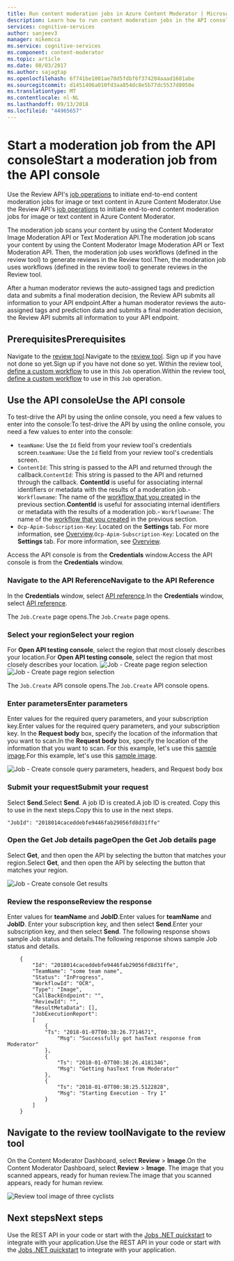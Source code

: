 ```yaml
---
title: Run content moderation jobs in Azure Content Moderator | Microsoft Docs
description: Learn how to run content moderation jobs in the API console.
services: cognitive-services
author: sanjeev3
manager: mikemcca
ms.service: cognitive-services
ms.component: content-moderator
ms.topic: article
ms.date: 08/03/2017
ms.author: sajagtap
ms.openlocfilehash: 6f741be1001ae70d5fdbf6f374204aaad1601abe
ms.sourcegitcommit: d1451406a010fd3aa854dc8e5b77dc5537d8050e
ms.translationtype: MT
ms.contentlocale: nl-NL
ms.lasthandoff: 09/13/2018
ms.locfileid: "44965657"
---
```

# <a name="start-a-moderation-job-from-the-api-console"></a><span data-ttu-id="a3648-103">Start a moderation job from the API console</span><span class="sxs-lookup"><span data-stu-id="a3648-103">Start a moderation job from the API console</span></span>

<span data-ttu-id="a3648-104">Use the Review API's [job operations](https://westus.dev.cognitive.microsoft.com/docs/services/580519463f9b070e5c591178/operations/580519483f9b0709fc47f9c5) to initiate end-to-end content moderation jobs for image or text content in Azure Content Moderator.</span><span class="sxs-lookup"><span data-stu-id="a3648-104">Use the Review API's [job operations](https://westus.dev.cognitive.microsoft.com/docs/services/580519463f9b070e5c591178/operations/580519483f9b0709fc47f9c5) to initiate end-to-end content moderation jobs for image or text content in Azure Content Moderator.</span></span> 

<span data-ttu-id="a3648-105">The moderation job scans your content by using the Content Moderator Image Moderation API or Text Moderation API.</span><span class="sxs-lookup"><span data-stu-id="a3648-105">The moderation job scans your content by using the Content Moderator Image Moderation API or Text Moderation API.</span></span> <span data-ttu-id="a3648-106">Then, the moderation job uses workflows (defined in the review tool) to generate reviews in the Review tool.</span><span class="sxs-lookup"><span data-stu-id="a3648-106">Then, the moderation job uses workflows (defined in the review tool) to generate reviews in the Review tool.</span></span> 

<span data-ttu-id="a3648-107">After a human moderator reviews the auto-assigned tags and prediction data and submits a final moderation decision, the Review API submits all information to your API endpoint.</span><span class="sxs-lookup"><span data-stu-id="a3648-107">After a human moderator reviews the auto-assigned tags and prediction data and submits a final moderation decision, the Review API submits all information to your API endpoint.</span></span>

## <a name="prerequisites"></a><span data-ttu-id="a3648-108">Prerequisites</span><span class="sxs-lookup"><span data-stu-id="a3648-108">Prerequisites</span></span>

<span data-ttu-id="a3648-109">Navigate to the [review tool](https://contentmoderator.cognitive.microsoft.com/).</span><span class="sxs-lookup"><span data-stu-id="a3648-109">Navigate to the [review tool](https://contentmoderator.cognitive.microsoft.com/).</span></span> <span data-ttu-id="a3648-110">Sign up if you have not done so yet.</span><span class="sxs-lookup"><span data-stu-id="a3648-110">Sign up if you have not done so yet.</span></span> <span data-ttu-id="a3648-111">Within the review tool, [define a custom workflow](Review-Tool-User-Guide/Workflows.md) to use in this `Job` operation.</span><span class="sxs-lookup"><span data-stu-id="a3648-111">Within the review tool, [define a custom workflow](Review-Tool-User-Guide/Workflows.md) to use in this `Job` operation.</span></span>

## <a name="use-the-api-console"></a><span data-ttu-id="a3648-112">Use the API console</span><span class="sxs-lookup"><span data-stu-id="a3648-112">Use the API console</span></span>
<span data-ttu-id="a3648-113">To test-drive the API by using the online console, you need a few values to enter into the console:</span><span class="sxs-lookup"><span data-stu-id="a3648-113">To test-drive the API by using the online console, you need a few values to enter into the console:</span></span>
    
- <span data-ttu-id="a3648-114">`teamName`: Use the `Id` field from your review tool's credentials screen.</span><span class="sxs-lookup"><span data-stu-id="a3648-114">`teamName`: Use the `Id` field from your review tool's credentials screen.</span></span> 
- <span data-ttu-id="a3648-115">`ContentId`: This string is passed to the API and returned through the callback.</span><span class="sxs-lookup"><span data-stu-id="a3648-115">`ContentId`: This string is passed to the API and returned through the callback.</span></span> <span data-ttu-id="a3648-116">**ContentId** is useful for associating internal identifiers or metadata with the results of a moderation job.- `Workflowname`: The name of the [workflow that you created](Review-Tool-User-Guide/Workflows.md) in the previous section.</span><span class="sxs-lookup"><span data-stu-id="a3648-116">**ContentId** is useful for associating internal identifiers or metadata with the results of a moderation job.- `Workflowname`: The name of the [workflow that you created](Review-Tool-User-Guide/Workflows.md) in the previous section.</span></span>
- <span data-ttu-id="a3648-117">`Ocp-Apim-Subscription-Key`: Located on the **Settings** tab. For more information, see [Overview](overview.md).</span><span class="sxs-lookup"><span data-stu-id="a3648-117">`Ocp-Apim-Subscription-Key`: Located on the **Settings** tab. For more information, see [Overview](overview.md).</span></span>

<span data-ttu-id="a3648-118">Access the API console is from the **Credentials** window.</span><span class="sxs-lookup"><span data-stu-id="a3648-118">Access the API console is from the **Credentials** window.</span></span>

### <a name="navigate-to-the-api-reference"></a><span data-ttu-id="a3648-119">Navigate to the API Reference</span><span class="sxs-lookup"><span data-stu-id="a3648-119">Navigate to the API Reference</span></span>
<span data-ttu-id="a3648-120">In the **Credentials** window, select [API reference](https://westus.dev.cognitive.microsoft.com/docs/services/580519463f9b070e5c591178/operations/580519483f9b0709fc47f9c5).</span><span class="sxs-lookup"><span data-stu-id="a3648-120">In the **Credentials** window, select [API reference](https://westus.dev.cognitive.microsoft.com/docs/services/580519463f9b070e5c591178/operations/580519483f9b0709fc47f9c5).</span></span>

  <span data-ttu-id="a3648-121">The `Job.Create` page opens.</span><span class="sxs-lookup"><span data-stu-id="a3648-121">The `Job.Create` page opens.</span></span>

### <a name="select-your-region"></a><span data-ttu-id="a3648-122">Select your region</span><span class="sxs-lookup"><span data-stu-id="a3648-122">Select your region</span></span>
<span data-ttu-id="a3648-123">For **Open API testing console**, select the region that most closely describes your location.</span><span class="sxs-lookup"><span data-stu-id="a3648-123">For **Open API testing console**, select the region that most closely describes your location.</span></span>
  <span data-ttu-id="a3648-124">![Job - Create page region selection](images/test-drive-job-1.png)</span><span class="sxs-lookup"><span data-stu-id="a3648-124">![Job - Create page region selection](images/test-drive-job-1.png)</span></span>

  <span data-ttu-id="a3648-125">The `Job.Create` API console opens.</span><span class="sxs-lookup"><span data-stu-id="a3648-125">The `Job.Create` API console opens.</span></span> 

### <a name="enter-parameters"></a><span data-ttu-id="a3648-126">Enter parameters</span><span class="sxs-lookup"><span data-stu-id="a3648-126">Enter parameters</span></span>

<span data-ttu-id="a3648-127">Enter values for the required query parameters, and your subscription key.</span><span class="sxs-lookup"><span data-stu-id="a3648-127">Enter values for the required query parameters, and your subscription key.</span></span> <span data-ttu-id="a3648-128">In the **Request body** box, specify the location of the information that you want to scan.</span><span class="sxs-lookup"><span data-stu-id="a3648-128">In the **Request body** box, specify the location of the information that you want to scan.</span></span> <span data-ttu-id="a3648-129">For this example, let's use this [sample image](https://moderatorsampleimages.blob.core.windows.net/samples/sample6.png).</span><span class="sxs-lookup"><span data-stu-id="a3648-129">For this example, let's use this [sample image](https://moderatorsampleimages.blob.core.windows.net/samples/sample6.png).</span></span>

  ![Job - Create console query parameters, headers, and Request body box](images/job-api-console-inputs.PNG)

### <a name="submit-your-request"></a><span data-ttu-id="a3648-131">Submit your request</span><span class="sxs-lookup"><span data-stu-id="a3648-131">Submit your request</span></span>
<span data-ttu-id="a3648-132">Select **Send**.</span><span class="sxs-lookup"><span data-stu-id="a3648-132">Select **Send**.</span></span> <span data-ttu-id="a3648-133">A job ID is created.</span><span class="sxs-lookup"><span data-stu-id="a3648-133">A job ID is created.</span></span> <span data-ttu-id="a3648-134">Copy this to use in the next steps.</span><span class="sxs-lookup"><span data-stu-id="a3648-134">Copy this to use in the next steps.</span></span>

  `"JobId": "2018014caceddebfe9446fab29056fd8d31ffe"`

### <a name="open-the-get-job-details-page"></a><span data-ttu-id="a3648-135">Open the Get Job details page</span><span class="sxs-lookup"><span data-stu-id="a3648-135">Open the Get Job details page</span></span>
<span data-ttu-id="a3648-136">Select **Get**, and then open the API by selecting the button that matches your region.</span><span class="sxs-lookup"><span data-stu-id="a3648-136">Select **Get**, and then open the API by selecting the button that matches your region.</span></span>

  ![Job - Create console Get results](images/test-drive-job-4.png)

### <a name="review-the-response"></a><span data-ttu-id="a3648-138">Review the response</span><span class="sxs-lookup"><span data-stu-id="a3648-138">Review the response</span></span>

<span data-ttu-id="a3648-139">Enter values for **teamName** and **JobID**.</span><span class="sxs-lookup"><span data-stu-id="a3648-139">Enter values for **teamName** and **JobID**.</span></span> <span data-ttu-id="a3648-140">Enter your subscription key, and then select **Send**.</span><span class="sxs-lookup"><span data-stu-id="a3648-140">Enter your subscription key, and then select **Send**.</span></span> <span data-ttu-id="a3648-141">The following response shows sample Job status and details.</span><span class="sxs-lookup"><span data-stu-id="a3648-141">The following response shows sample Job status and details.</span></span>

```
    {
        "Id": "2018014caceddebfe9446fab29056fd8d31ffe",
        "TeamName": "some team name",
        "Status": "InProgress",
        "WorkflowId": "OCR",
        "Type": "Image",
        "CallBackEndpoint": "",
        "ReviewId": "",
        "ResultMetaData": [],
        "JobExecutionReport": 
        [
            {
            "Ts": "2018-01-07T00:38:26.7714671",
                "Msg": "Successfully got hasText response from Moderator"
            },
            {
                "Ts": "2018-01-07T00:38:26.4181346",
                "Msg": "Getting hasText from Moderator"
            },
            {
                "Ts": "2018-01-07T00:38:25.5122828",
                "Msg": "Starting Execution - Try 1"
            }
        ]
    }
```

## <a name="navigate-to-the-review-tool"></a><span data-ttu-id="a3648-142">Navigate to the review tool</span><span class="sxs-lookup"><span data-stu-id="a3648-142">Navigate to the review tool</span></span>
<span data-ttu-id="a3648-143">On the Content Moderator Dashboard, select **Review** > **Image**.</span><span class="sxs-lookup"><span data-stu-id="a3648-143">On the Content Moderator Dashboard, select **Review** > **Image**.</span></span> <span data-ttu-id="a3648-144">The image that you scanned appears, ready for human review.</span><span class="sxs-lookup"><span data-stu-id="a3648-144">The image that you scanned appears, ready for human review.</span></span>

  ![Review tool image of three cyclists](images/ocr-sample-image.PNG)

## <a name="next-steps"></a><span data-ttu-id="a3648-146">Next steps</span><span class="sxs-lookup"><span data-stu-id="a3648-146">Next steps</span></span>

<span data-ttu-id="a3648-147">Use the REST API in your code or start with the [Jobs .NET quickstart](moderation-jobs-quickstart-dotnet.md) to integrate with your application.</span><span class="sxs-lookup"><span data-stu-id="a3648-147">Use the REST API in your code or start with the [Jobs .NET quickstart](moderation-jobs-quickstart-dotnet.md) to integrate with your application.</span></span>
